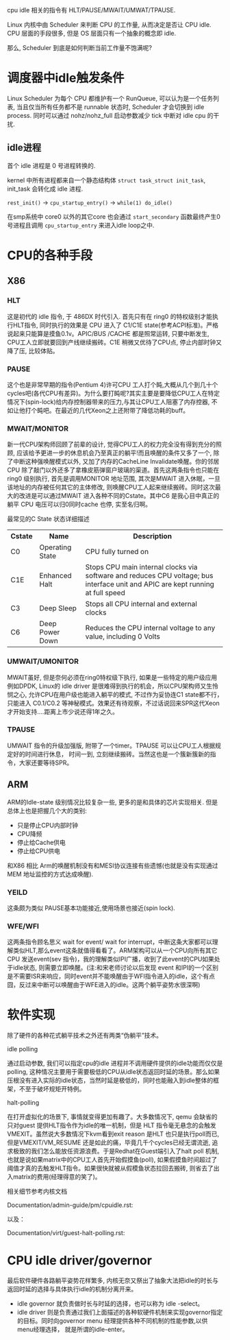 
cpu idle 相关的指令有 HLT/PAUSE/MWAIT/UMWAT/TPAUSE.

Linux 内核中由 Scheduler 来判断 CPU 的工作量, 从而决定是否让 CPU idle. CPU 层面的手段很多, 但是 OS 层面只有一个抽象的概念即 idle.

那么, Scheduler 到底是如何判断当前工作量不饱满呢?

# 调度器中idle触发条件

Linux Scheduler 为每个 CPU 都维护有一个 RunQueue, 可以认为是一个任务列表, 当且仅当所有任务都不是 runnable 状态时, Scheduler 才会切换到 idle process. 同时可以通过 nohz/nohz_full 启动参数减少 tick 中断对 idle cpu 的干扰.

## idle进程

首个 idle 进程是 0 号进程转换的.

kernel 中所有进程都来自一个静态结构体 `struct task_struct init_task`, init_task 会转化成 idle 进程.

`rest_init()` -> `cpu_startup_entry()` -> `while(1) do_idle()`

在smp系统中 core0 以外的其它core 也会通过 `start_secondary` 函数最终产生0号进程且调用 `cpu_startup_entry` 来进入idle loop之中.

# CPU的各种手段

## X86

### HLT

这是初代的 idle 指令, 于 486DX 时代引入. 首先只有在 ring0 的特权级别才能执行HLT指令, 同时执行的效果是 CPU 进入了 C1/C1E state(参考ACPI标准)。严格说起来只能算是摸鱼0.1v。APIC/BUS /CACHE 都是照常运转, 只要中断发生, CPU工人立即就要回到产线继续搬砖。C1E 稍微又优待了CPU点, 停止内部时钟又降了压, 比较体贴。

### PAUSE

这个也是非常早期的指令(Pentium 4)许可CPU 工人打个盹,大概从几个到几十个cycles吧(各代CPU有差异)。为什么要打盹呢?其实主要是要降低CPU工人在特定情况下(spin-lock)给内存控制器带来的压力,与其让CPU工人阻塞了内存控器, 不如让他打个盹吧。在最近的几代Xeon之上还附带了降低功耗的buff。

### MWAIT/MONITOR

新一代CPU架构师回顾了前辈的设计, 觉得CPU工人的权力完全没有得到充分的照顾, 应该给予更进一步的休息机会乃至真正的躺平!而且唤醒的条件又多了一个, 除了中断这种强唤醒模式以外, 又加了内存的CacheLine Invalidate唤醒。你的邻居CPU 除了敲门以外还多了拿橡皮筋弹窗户玻璃的渠道。首先这两条指令也只能在ring0 级别执行, 首先是调用MONITOR 地址范围, 其次是MWAIT 进入休眠，一旦该地址的内存被任何其它的主体修改, 则唤醒CPU工人起来继续搬砖。同时这次最大的改进是可以通过MWAIT 进入各种不同的Cstate。其中C6 是我心目中真正的躺平 CPU 电压可以归0同时cache 也停, 实至名归啊。

最常见的C State 状态详细描述

<table style="width:100%">
  <tr>
    <th>
    Cstate
    </th>
    <th>
    Name
    </th>
    <th>
    Description
    </th>
  </tr>
  <tr>
    <td>
    C0
    </td>
    <td>
    Operating State
    </td>
    <td>
    CPU fully turned on
    </td>
  </tr>
  <tr>
    <td>
    C1E
    </td>
    <td>
    Enhanced Halt
    </td>
    <td>
    Stops CPU main internal clocks via software and reduces CPU voltage; bus interface unit and APIC are kept running at full speed
    </td>
  </tr>
  <tr>
    <td>
    C3
    </td>
    <td>
    Deep Sleep
    </td>
    <td>
    Stops all CPU internal and external clocks
    </td>
  </tr>
  <tr>
    <td>
    C6
    </td>
    <td>
    Deep Power Down
    </td>
    <td>
    Reduces the CPU internal voltage to any value, including 0 Volts
    </td>
  </tr>
</table>

### UMWAIT/UMONITOR

MWAIT虽好, 但是奈何必须在ring0特权级下执行, 如果是一些特定的用户级应用例如DPDK, Linux的 idle driver 是很难得到执行的机会，所以CPU架构师又生怜悯之心, 允许CPU在用户级也能进入躺平的模式, 不过作为妥协连C1 state都不行，只能进入 C0.1/C0.2 等神秘模式。效果还有待观察，不过话说回来SPR这代Xeon才开始支持....距离上市少说还得1年之久。

### TPAUSE

UMWAIT 指令的升级加强版, 附带了一个timer。TPAUSE 可以让CPU工人根据规定好的时间进行休息， 时间一到, 立刻继续搬砖。当然这也是一个簇新簇新的指令，大家还要等待SPR。

## ARM

ARM的Idle-state 级别情况比较复杂一些, 更多的是和具体的芯片实现相关. 但是总体上也是把握几个大的类别:

* 只是停止CPU内部时钟
* CPU降频
* 停止给Cache供电
* 停止给CPU供电

和X86 相比 Arm的唤醒机制没有和MESI协议连接有些遗憾(也就是没有实现通过MEM 地址监控的方式达成唤醒).

### YEILD

这条颇为类似 PAUSE基本功能接近,使用场景也接近(spin lock).

### WFE/WFI

这两条指令顾名思义 wait for event/ wait for interrupt，中断这条大家都可以理解类似HLT,那么event这条就值得看看了。ARM架构可以从一个CPU向所有其它CPU 发送event(sev 指令)，我的理解类似IPI广播，收到了此event的CPU如果处于idle状态, 则需要立即唤醒。(注:和宋老师讨论以后发现 event 和IPI的一个区别是不需要ISR来响应，同时event并不能唤醒由于WFI指令进入的idle，这个有点囧，反过来中断可以唤醒由于WFE进入的idle。这两个躺平姿势水很深啊)

# 软件实现

除了硬件的各种花式躺平技术之外还有两类“伪躺平”技术。

idle polling

通过启动参数, 我们可以指定cpu的idle 进程并不调用硬件提供的idle功能而仅仅是polling, 这种情况主要用于需要极低的CPU从idle状态返回时延的场景。那么如果压根没有进入实际的idle状态，当然时延是极低的，同时也能融入到idle整体的框架，不至于破坏规矩开特例。

halt-polling

在打开虚拟化的场景下, 事情就变得更加有趣了。大多数情况下, qemu 会缺省的只对guest 提供HLT指令作为idle的唯一机制，但是 HLT 指令毫无悬念的会触发VMEXIT。虽然说大多数情况下kvm看到exit reason 是HLT 也只是执行poll而已, 但是VMEXIT/VM_RESUME 还是如此的痛，毕竟几千个cycles已经无谓流逝, 追求极致的我们怎么能放任资源浪费。于是Redhat在Guest端引入了halt poll 机制, 也就是说如果matrix中的CPU工人首先开始假摸鱼(poll), 如果假摸鱼时间超过了阈值才真的去触发HLT指令。如果很快就被从假模鱼状态拉回去搬砖, 则省去了出入matrix的费用(经理得意的笑了)。

相关细节参考内核文档

Documentation/admin-guide/pm/cpuidle.rst:

以及：

Documentation/virt/guest-halt-polling.rst:

# CPU idle driver/governor

最后软件硬件各路躺平姿势花样繁多, 内核无奈又祭出了抽象大法把idle的时长与返回时延的选择与具体执行idle的机制分离开来。

* idle governor 就负责做时长与时延的选择，也可以称为 idle -select。
* idle driver 则是负责通过我们上面描述的各种软硬件机制来实现governor指定的目标。同时向governor menu 经理提供各种不同机制的性能参数,以供menu经理选择， 就是所谓的idle-enter。

